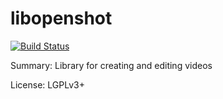 #           libopenshot

[![Build Status](https://travis-ci.org/UnitedRPMs/libopenshot.svg?branch=master)](https://travis-ci.org/UnitedRPMs/libopenshot)

 
Summary:        Library for creating and editing videos
 
License:        LGPLv3+
 
